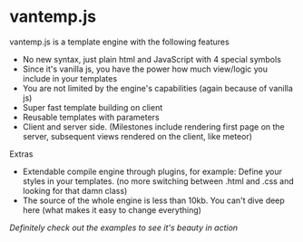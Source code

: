 # vantemp.js

vantemp.js is a template engine with the following features

 * No new syntax, just plain html and JavaScript with 4 special symbols
 * Since it's vanilla js, you have the power how much view/logic you include in your templates
 * You are not limited by the engine's capabilities (again because of vanilla js)
 * Super fast template building on client
 * Reusable templates with parameters
 * Client and server side. (Milestones include rendering first page on the server, subsequent views rendered on the client, like meteor)
 
Extras

 * Extendable compile engine through plugins, for example: Define your styles in your templates. (no more switching between .html and .css and looking for that damn class)
 * The source of the whole engine is less than 10kb. You can't dive deep here (what makes it easy to change everything)
 
*Definitely check out the examples to see it's beauty in action*
